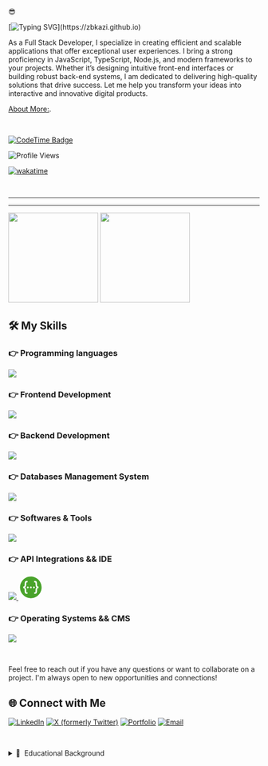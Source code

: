 😎


[![Typing SVG](https://readme-typing-svg.demolab.com?font=Fira+Code&pause=1000&random=false&width=435&lines=Hi%2C+I'm+Zobaidul+Kazi;Full+Stack+Developer+;Crafting+Seamless+Digital+Solutions.;Proficient+in+modern+technologies;Including+JavaScript%2C+TypeScript%2C;+Node.js+and+various+frameworks..)](https://zbkazi.github.io)


As a Full Stack Developer, I specialize in creating efficient and scalable applications that offer exceptional user experiences. I bring a strong proficiency in JavaScript, TypeScript, Node.js, and modern frameworks to your projects. Whether it’s designing intuitive front-end interfaces or building robust back-end systems, I am dedicated to delivering high-quality solutions that drive success. Let me help you transform your ideas into interactive and innovative digital products.

<p>

[About More:](docs/aboutMe.md).

&emsp;

[![CodeTime Badge](https://img.shields.io/endpoint?style=social&color=222&url=https%3A%2F%2Fapi.codetime.dev%2Fshield%3Fid%3D25584%26project%3D%26in=0)](https://zobkazi.github.io)

![Profile Views](https://komarev.com/ghpvc/?username=zbkazi&color=blue)


[![wakatime](https://wakatime.com/badge/user/f22f5f67-c272-4052-bc4f-b9ee26dfabff.svg)](https://wakatime.com/@f22f5f67-c272-4052-bc4f-b9ee26dfabff)

&emsp;



---

---

<img height="180em" src="https://github-readme-stats-eight-theta.vercel.app/api?username=zbkazi&show_icons=true&theme=algolia&include_all_commits=true&count_private=true"/>

<img height="180em" src="https://github-readme-stats-eight-theta.vercel.app/api/top-langs/?username=zbkazi&layout=compact&langs_count=8&theme=algolia"/>



## 🛠️ My Skills

### 👉 Programming languages



  <a href="https://zbkazi.github.io">
    <img src="https://skillicons.dev/icons?i=js,ts,python" />
  </a>


### 👉 Frontend Development


<a href="https://zbkazi.github.io/">
    <img src="https://skillicons.dev/icons?i=html,css,windicss,sass,bootstrap,tailwindcss,materialui,styledcomponents,react,next,svelte,redux,jest,cypress,regex&perline=4" />
</a>



### 👉 Backend Development

  <a href="https://zbkazi.github.io/">
    <img src="https://skillicons.dev/icons?i=nodejs,deno,express,nest,flask,,redis,rabbitmq,kafka,kubernetes,githubactions&perline=6" />
  </a>



### 👉 Databases Management System



  <a href="https://zbkazi.github.io/">
    <img src="https://skillicons.dev/icons?i=mongo,mysql,postgres,prisma,supabase,sequelize" />
  </a>



### 👉 Softwares & Tools



  <a href="https://zbkazi.github.io/">
    <img src="https://skillicons.dev/icons?i=git,github,gitlab,docker,npm,yarn,pnpm,figma,firebase,notion&perline=6" />
   
  </a>
  



### 👉 API Integrations && IDE



  <a href="">
    <img  src="https://skillicons.dev/icons?i=vscode,codepen,postman", />
     <svg height="50" preserveAspectRatio="xMidYMid" viewBox="0 0 256 256" width="50" xmlns="http://www.w3.org/2000/svg"><path d="m127.059657 255.996921c-68.2090026-.470449-127.51673062-57.078479-127.05700194-128.998618.44199434-69.2024402 57.94900474-127.46727058 129.10736494-126.99545745 69.157108.45954053 127.503089 57.86392555 126.885116 128.19135345.572955 69.689254-58.060868 128.29499-128.935479 127.802722zm0 0c-68.2090026-.470449-127.51673062-57.078479-127.05700194-128.998618.44199434-69.2024402 57.94900474-127.46727058 129.10736494-126.99545745 69.157108.45954053 127.503089 57.86392555 126.885116 128.19135345.572955 69.689254-58.060868 128.29499-128.935479 127.802722z" fill="#fff"/><path d="m127.184644 238.997327c-59.1522675-.408056-110.5810349-49.498583-110.1823412-111.865899.3837257-60.0128327 50.2530972-110.5397174 111.9608142-110.1289408 59.971427.3985349 110.568788 50.1800369 110.032661 111.1667638.496666 60.43313-50.348348 111.255175-111.811134 110.828076zm0 0c-59.1522675-.408056-110.5810349-49.498583-110.1823412-111.865899.3837257-60.0128327 50.2530972-110.5397174 111.9608142-110.1289408 59.971427.3985349 110.568788 50.1800369 110.032661 111.1667638.496666 60.43313-50.348348 111.255175-111.811134 110.828076z" fill="#49a32b"/><path d="m169.327319 127.956161c-.284596 5.290212-4.906213 9.683063-9.461106 8.916425-.021787 0-.044936 0-.068085 0-5.045107.006809-9.139745-4.078298-9.145192-9.123404.171575-5.058724 4.366979-9.045787 9.427064-8.96 5.045106.02451 9.51966 4.288 9.247319 9.166979zm-81.1261275 51.264c1.9022979.055829 3.8059574.014978 5.9996596.014978v13.785873c-13.6347234 2.305361-24.8660426-1.565958-27.6221277-13.091405-.9436596-4.237617-1.5237447-8.548766-1.7361702-12.885787-.292766-4.591659.2137872-9.235064-.1361702-13.818553-.9695319-12.612085-2.6035745-16.917787-14.706383-17.514213v-15.69634c.8674043-.202894 1.7470638-.352681 2.6321702-.452085 6.6355745-.326809 9.4325107-2.361192 10.916766-8.897362.6754042-3.672511 1.0757447-7.389958 1.1942127-11.1223831.5256171-7.2170212.3390639-14.5511489 1.5414468-21.6510638 1.737532-10.267234 8.1116596-15.2551489 18.6403405-15.8134468 2.9957447-.1606808 6.0010212-.0245106 9.3957447-.0245106v14.0908936c-1.3971064.0994042-2.6771064.3022979-3.9489362.2641702-8.5800851-.2628085-9.024 2.6594043-9.650383 9.7620426-.3908085 4.4541276.1484255 8.9845106-.155234 13.453617-.3172766 4.4473189-.9123405 8.8714889-1.7811064 13.2452769-1.2377873 6.338723-5.1349787 11.052936-10.5354894 15.053617 10.4837447 6.822127 11.6765958 17.422978 12.3574468 28.187234.3662979 5.78451.1988085 11.609872.7857022 17.365787.4575319 4.467745 2.1950638 5.607489 6.8085106 5.74366zm8.8360851-60.430979h.1620425c5.0124259.083064 9.0103829 4.213106 8.9273189 9.226893 0 .164766-.005447.328171-.014978.491575-.281873 4.899404-4.481362 8.641362-9.3807664 8.359489-.1974468.004085-.3935319 0-.5909787-.009532-4.9892766-.247829-8.8333617-4.493617-8.5855319-9.482893.2478298-4.989277 4.493617-8.833362 9.4828936-8.585532zm31.2360854 0c5.482212-.042213 9.123404 3.510468 9.152 8.930042.029957 5.565277-3.421958 9.126128-8.868766 9.149277-5.539405.024511-9.186043-3.479149-9.216-8.866043-.016341-.275063-.020426-.550127-.012256-.825191.153873-4.786383 4.158639-8.541958 8.945022-8.388085zm65.399829-6.865702c1.458383 5.446808 4.297532 7.361361 10.03166 7.622808.939575.043575 1.875064.202894 3.163234.345873v15.692255c-.697191.228766-1.412085.40034-2.137872.512-7.684085.477957-11.186383 3.630298-11.962553 11.334808-.49566 4.918468-.454809 9.891405-.795234 14.827575-.142979 5.419574-.635915 10.82417-1.476086 16.179745-1.960851 9.703489-8.019063 14.54434-18.028936 15.135319-3.221787.190638-6.466723.029957-9.940425.029957v-14.025532c1.869617-.115744 3.52-.275064 5.174468-.314553 5.980596-.142979 8.095319-2.071149 8.388085-8.010894.324085-6.525276.465702-13.058723.757106-19.585361.42349-9.433873 3.006639-17.861447 11.795064-23.745362-5.028766-3.585362-9.066213-7.92783-10.112-13.783149-1.265021-7.097191-1.673532-14.3509787-2.354383-21.5475744-.33634-3.597617-.32-7.2265532-.671319-10.8214468-.378553-3.8808511-3.044766-5.2234894-6.577021-5.3106383-2.02349-.0490213-4.055149-.0095319-6.642383-.0095319v-13.696c16.509276-2.7411064 27.913532 2.752 28.972936 18.5477446.443915 6.6328511.378553 13.2970213.803404 19.9298728.186553 3.60851.725787 7.189787 1.612255 10.692085z" fill="#fff"/></svg>
  </a>


### 👉 Operating Systems && CMS



  <a href="https://zbkazi.github.io/">
    <img src="https://skillicons.dev/icons?i=linux,windows,wordpress" />
  </a>


&emsp;

Feel free to reach out if you have any questions or want to collaborate on a project. I'm always open to new opportunities and connections!

## 🌐 Connect with Me

[![LinkedIn](https://img.shields.io/badge/LinkedIn-0077B5?style=for-the-badge&logo=linkedin&logoColor=white)](https://www.linkedin.com/in/zobaidulkazi/)
[![X (formerly Twitter)](https://img.shields.io/badge/X-1DA1F2?style=for-the-badge&logo=x&logoColor=white)](https://x.com/zobaidulkazi)
[![Portfolio](https://img.shields.io/badge/Portfolio-rffa00?style=for-the-badge&logo=About.me&logoColor=white)](https://zobkazi.github.io)
[![Email](https://img.shields.io/badge/Email-D14836?style=for-the-badge&logo=gmail&logoColor=white)](mailto:zk.kazi@gmail.com)

&emsp;

<details>

  <summary>📃 &nbsp;Educational Background</summary>

## Education

- 📖 **&nbsp;Diploma In Engineering**\
  📆 &nbsp;2019 - 2023\
  📍 **&nbsp; Mymensingh Polytechnic Institute** - Mymensingh,Bangladesh

- 📖 **&nbsp;SSC**\
  📆 &nbsp;2017 - 2018\
  📍 **&nbsp;Ulipur,Kurigram** - Kurigram,Rongpur, Bangladesh 🇧🇩

---

---

---
